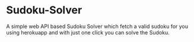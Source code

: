 # Sudoku-Solver
A simple web API based Sudoku Solver which fetch a valid sudoku for you using herokuapp and with just one click you can solve the Sudoku.
